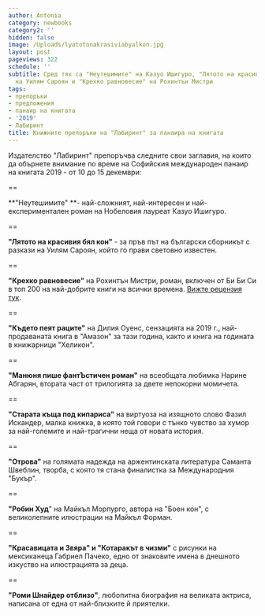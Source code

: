```yaml
---
author: Antonia
category: newbooks
category2: ''
hidden: false
image: /Uploads/lyatotonakrasiviabyalkon.jpg
layout: post
pageviews: 322
schedule: ''
subtitle: Сред тях са "Неутешимите" на Казуо Ишигуро, "Лятото на красивия бял кон"
  на Уилям Сароян и "Крехко равновесие" на Рохинтън Мистри
tags:
- препоръки
- предложения
- панаир на книгата
- '2019'
- Лабиринт
title: Книжните препоръки на "Лабиринт" за панаира на книгата
---
```


Издателство "Лабиринт" препоръчва следните свои заглавия, на които да обърнете внимание по време на Софийския международен панаир на книгата 2019 - от 10 до 15 декември:

\==

**"Неутешимите" **- най-сложният, най-интересен и най-експериментален роман на Нобеловия лауреат Казуо Ишигуро.

\==

**"Лятото на красивия бял кон"** - за пръв път на български сборникът с разкази на Уилям Сароян, който го прави световно известен.

\==

**"Крехко равновесие"** на Рохинтън Мистри, роман, включен от Би Би Си в топ 200 на най-добрите книги на всички времена. [Вижте рецензия тук](https://literaturnirazgovori.com/bookreviews/2019/11/25/10-44-%D1%80%D0%B5%D1%86%D0%B5%D0%BD%D0%B7%D0%B8%D1%8F-%D0%BA%D1%80%D0%B5%D1%85%D0%BA%D0%BE-%D1%80%D0%B0%D0%B2%D0%BD%D0%BE%D0%B2%D0%B5%D1%81%D0%B8%D0%B5-%D0%BE%D1%82-%D1%80%D0%BE%D1%85%D0%B8%D0%BD%D1%82%D1%8A%D0%BD-%D0%BC%D0%B8%D1%81%D1%82%D1%80%D0%B8.html).

\==

**"Където пеят раците"** на Дилия Оуенс, сензацията на 2019 г., най-продаваната книга в "Амазон" за тази година, както и книга на годината в книжарници "Хеликон".

\==

**"Манюня пише фантЪстичен роман"** на всеобщата любимка Нарине Абгарян, втората част от трилогията за двете непокорни момичета.

\==

**"Старата къща под кипариса"** на виртуоза на изящното слово Фазил Искандер, малка книжка, в която той говори с тънко чувство за хумор за най-големите и най-трагични неща от новата история.

\==

**"Отрова"** на голямата надежда на аржентинската литература Саманта Швеблин, творба, с която тя стана финалистка за Международния "Букър".

\==

**"Робин Худ**" на Майкъл Морпурго, автора на "Боен кон", с великолепните илюстрации на Майкъл Форман.

\==

**"Красавицата и Звяра" и "Котаракът в чизми"** с рисунки на мексиканеца Габриел Пачеко, едно от знаковите имена в днешното изкуство на илюстрацията за деца.

\==

**"Роми Шнайдер отблизо"**, любопитна биография на великата актриса, написана от една от най-близките й приятелки.